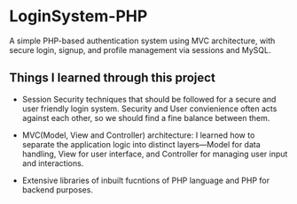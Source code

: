 # LoginSystem-PHP
A simple PHP-based authentication system using MVC architecture, with secure login, signup, and profile management via sessions and MySQL.


## Things I learned through this project

- Session Security techniques that should be followed for a secure and user friendly login system. Security and User convienience often acts against each other, so we should find a fine balance between them.

- MVC(Model, View and Controller) architecture: I learned how to separate the application logic into distinct layers—Model for data handling, View for user interface, and Controller for managing user input and interactions.

- Extensive libraries of inbuilt fucntions of PHP language and PHP for backend purposes.

